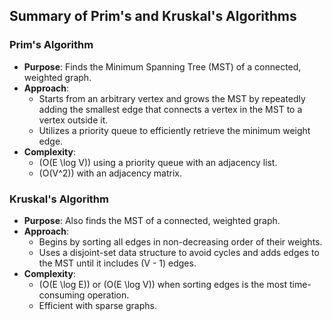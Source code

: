 ## Summary of Prim's and Kruskal's Algorithms

### Prim's Algorithm
- **Purpose**: Finds the Minimum Spanning Tree (MST) of a connected, weighted graph.
- **Approach**:
  - Starts from an arbitrary vertex and grows the MST by repeatedly adding the smallest edge that connects a vertex in the MST to a vertex outside it.
  - Utilizes a priority queue to efficiently retrieve the minimum weight edge.
- **Complexity**: 
  - \(O(E \log V)\) using a priority queue with an adjacency list.
  - \(O(V^2)\) with an adjacency matrix.

### Kruskal's Algorithm
- **Purpose**: Also finds the MST of a connected, weighted graph.
- **Approach**:
  - Begins by sorting all edges in non-decreasing order of their weights.
  - Uses a disjoint-set data structure to avoid cycles and adds edges to the MST until it includes \(V - 1\) edges.
- **Complexity**:
  - \(O(E \log E)\) or \(O(E \log V)\) when sorting edges is the most time-consuming operation.
  - Efficient with sparse graphs.
